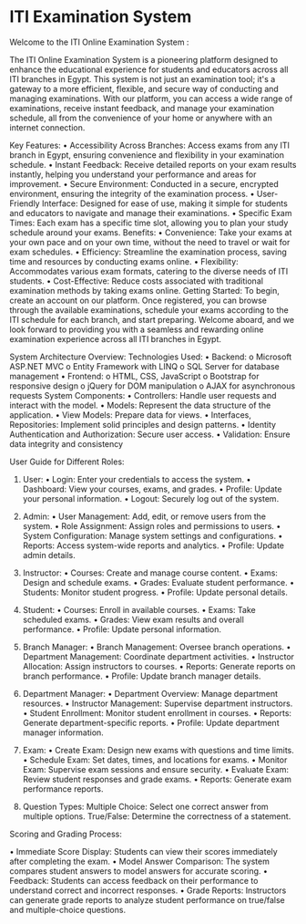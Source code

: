 # ITI Examination System
Welcome to the ITI Online Examination System :

The ITI Online Examination System is a pioneering platform designed to enhance the educational experience for students and educators across all ITI branches in Egypt. This system is not just an examination tool; it's a gateway to a more efficient, flexible, and secure way of conducting and managing examinations. With our platform, you can access a wide range of examinations, receive instant feedback, and manage your examination schedule, all from the convenience of your home or anywhere with an internet connection.

Key Features:
•	Accessibility Across Branches: Access exams from any ITI branch in Egypt, ensuring convenience and flexibility in your examination schedule.
•	Instant Feedback: Receive detailed reports on your exam results instantly, helping you understand your performance and areas for improvement.
•	Secure Environment: Conducted in a secure, encrypted environment, ensuring the integrity of the examination process.
•	User-Friendly Interface: Designed for ease of use, making it simple for students and educators to navigate and manage their examinations.
•	Specific Exam Times: Each exam has a specific time slot, allowing you to plan your study schedule around your exams.
Benefits:
•	Convenience: Take your exams at your own pace and on your own time, without the need to travel or wait for exam schedules.
•	Efficiency: Streamline the examination process, saving time and resources by conducting exams online.
•	Flexibility: Accommodates various exam formats, catering to the diverse needs of ITI students.
•	Cost-Effective: Reduce costs associated with traditional examination methods by taking exams online.
Getting Started:
To begin, create an account on our platform. Once registered, you can browse through the available examinations, schedule your exams according to the ITI schedule for each branch, and start preparing.
Welcome aboard, and we look forward to providing you with a seamless and rewarding online examination experience across all ITI branches in Egypt.


System Architecture Overview:
Technologies Used:
•	Backend:
o	Microsoft ASP.NET MVC
o	Entity Framework with LINQ
o	SQL Server for database management
•	Frontend:
o	HTML, CSS, JavaScript
o	Bootstrap for responsive design
o	jQuery for DOM manipulation
o	AJAX for asynchronous requests
System Components:
•	Controllers: Handle user requests and interact with the model.
•	Models: Represent the data structure of the application.
•	View Models: Prepare data for views.
•	Interfaces, Repositories: Implement solid principles and design patterns.
•	Identity Authentication and Authorization: Secure user access.
•	Validation: Ensure data integrity and consistency
          
User Guide for Different Roles:

1. User:
•	Login: Enter your credentials to access the system.
•	Dashboard: View your courses, exams, and grades.
•	Profile: Update your personal information.
•	Logout: Securely log out of the system.
2. Admin:
•	User Management: Add, edit, or remove users from the system.
•	Role Assignment: Assign roles and permissions to users.
•	System Configuration: Manage system settings and configurations.
•	Reports: Access system-wide reports and analytics.
•	Profile: Update admin details.

3. Instructor:
•	Courses: Create and manage course content.
•	Exams: Design and schedule exams.
•	Grades: Evaluate student performance.
•	Students: Monitor student progress.
•	Profile: Update personal details.




4. Student:
•	Courses: Enroll in available courses.
•	Exams: Take scheduled exams.
•	Grades: View exam results and overall performance.
•	Profile: Update personal information.
5. Branch Manager:
•	Branch Management: Oversee branch operations.
•	Department Management: Coordinate department activities.
•	Instructor Allocation: Assign instructors to courses.
•	Reports: Generate reports on branch performance.
•	Profile: Update branch manager details.
6. Department Manager:
•	Department Overview: Manage department resources.
•	Instructor Management: Supervise department instructors.
•	Student Enrollment: Monitor student enrollment in courses.
•	Reports: Generate department-specific reports.
•	Profile: Update department manager information.
7. Exam:
•	Create Exam: Design new exams with questions and time limits.
•	Schedule Exam: Set dates, times, and locations for exams.
•	Monitor Exam: Supervise exam sessions and ensure security.
•	Evaluate Exam: Review student responses and grade exams.
•	Reports: Generate exam performance reports.


8. Question Types:
Multiple Choice: Select one correct answer from multiple options.
True/False: Determine the correctness of a statement.

Scoring and Grading Process:

•	Immediate Score Display: Students can view their scores immediately after completing the exam.
•	Model Answer Comparison: The system compares student answers to model answers for accurate scoring.
•	Feedback: Students can access feedback on their performance to understand correct and incorrect responses.
•	Grade Reports: Instructors can generate grade reports to analyze student performance on true/false and multiple-choice questions.